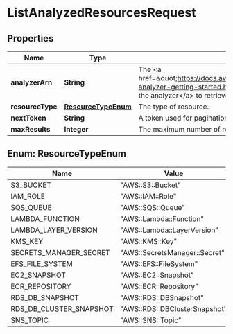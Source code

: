 

# ListAnalyzedResourcesRequest


## Properties

| Name | Type | Description | Notes |
|------------ | ------------- | ------------- | -------------|
|**analyzerArn** | **String** | The &lt;a href&#x3D;\&quot;https://docs.aws.amazon.com/IAM/latest/UserGuide/access-analyzer-getting-started.html#permission-resources\&quot;&gt;ARN of the analyzer&lt;/a&gt; to retrieve a list of analyzed resources from. |  |
|**resourceType** | [**ResourceTypeEnum**](#ResourceTypeEnum) | The type of resource. |  [optional] |
|**nextToken** | **String** | A token used for pagination of results returned. |  [optional] |
|**maxResults** | **Integer** | The maximum number of results to return in the response. |  [optional] |



## Enum: ResourceTypeEnum

| Name | Value |
|---- | -----|
| S3_BUCKET | &quot;AWS::S3::Bucket&quot; |
| IAM_ROLE | &quot;AWS::IAM::Role&quot; |
| SQS_QUEUE | &quot;AWS::SQS::Queue&quot; |
| LAMBDA_FUNCTION | &quot;AWS::Lambda::Function&quot; |
| LAMBDA_LAYER_VERSION | &quot;AWS::Lambda::LayerVersion&quot; |
| KMS_KEY | &quot;AWS::KMS::Key&quot; |
| SECRETS_MANAGER_SECRET | &quot;AWS::SecretsManager::Secret&quot; |
| EFS_FILE_SYSTEM | &quot;AWS::EFS::FileSystem&quot; |
| EC2_SNAPSHOT | &quot;AWS::EC2::Snapshot&quot; |
| ECR_REPOSITORY | &quot;AWS::ECR::Repository&quot; |
| RDS_DB_SNAPSHOT | &quot;AWS::RDS::DBSnapshot&quot; |
| RDS_DB_CLUSTER_SNAPSHOT | &quot;AWS::RDS::DBClusterSnapshot&quot; |
| SNS_TOPIC | &quot;AWS::SNS::Topic&quot; |



